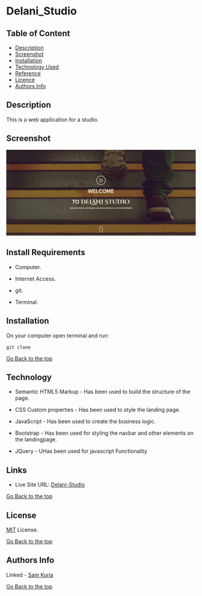 # Delani_Studio

## Table of Content

- [Description](#description)
- [Screenshot](#screenshot)
- [Installation](#install-requirements)
- [Technology Used](#technology)
- [Reference](#reference)
- [Licence](#license)
- [Authors Info](#authors-Info)

## Description

This is a web application for a studio.

## Screenshot

![Website screenshot](./assets/Screenshot.png)

## Install Requirements

- Computer.

- Internet Access.

- git.

- Terminal.

## Installation

On your computer open terminal and run:

    git clone

[Go Back to the top](#Deleni_Studio)

## Technology

- Semantic HTML5 Markup - Has been used to build the structure of the page.

- CSS Custom properties - Has been used to style the landing page.

- JavaScript - Has been used to create the business logic.

- Bootstrap - Has been used for styling the navbar and other elements on the landingpage.

- JQuery - UHas been used for javascript Functionality

## Links

- Live Site URL: [Delani-Studio]()

[Go Back to the top](#Deleni_Studio)

## License

[MIT](./LICENSE) License.

[Go Back to the top](#Deleni_Studio)

## Authors Info

Linked - [Sam Kuria](https://www.linkedin.com/in/sam-kuria-0904b01a1)

[Go Back to the top](#Deleni_Studio)
